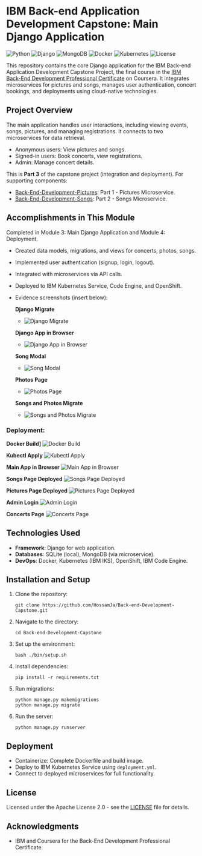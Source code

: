 # IBM Back-end Application Development Capstone: Main Django Application

![Python](https://img.shields.io/badge/Python-3.8%2B-blue?logo=python)
![Django](https://img.shields.io/badge/Django-4.0%2B-green?logo=django)
![MongoDB](https://img.shields.io/badge/MongoDB-5.0%2B-green?logo=mongodb)
![Docker](https://img.shields.io/badge/Docker-20.10%2B-blue?logo=docker)
![Kubernetes](https://img.shields.io/badge/Kubernetes-1.20%2B-blue?logo=kubernetes)
![License](https://img.shields.io/badge/License-Apache%202.0-orange)

This repository contains the core Django application for the IBM Back-end Application Development Capstone Project, the final course in the [IBM Back-End Development Professional Certificate](https://www.coursera.org/professional-certificates/ibm-backend-development) on Coursera. It integrates microservices for pictures and songs, manages user authentication, concert bookings, and deployments using cloud-native technologies.

## Project Overview

The main application handles user interactions, including viewing events, songs, pictures, and managing registrations. It connects to two microservices for data retrieval.
- Anonymous users: View pictures and songs.
- Signed-in users: Book concerts, view registrations.
- Admin: Manage concert details.

This is **Part 3** of the capstone project (integration and deployment). For supporting components:
- [Back-End-Development-Pictures](https://github.com/HossamJa/Back-End-Development-Pictures): Part 1 - Pictures Microservice.
- [Back-End-Development-Songs](https://github.com/HossamJa/Back-End-Development-Songs): Part 2 - Songs Microservice.

## Accomplishments in This Module

Completed in Module 3: Main Django Application and Module 4: Deployment.
- Created data models, migrations, and views for concerts, photos, songs.
- Implemented user authentication (signup, login, logout).
- Integrated with microservices via API calls.
- Deployed to IBM Kubernetes Service, Code Engine, and OpenShift.
- Evidence screenshots (insert below):

  **Django Migrate**
  - ![Django Migrate](screenshots/django-migrate.PNG)

  **Django App in Browser**
  - ![Django App in Browser](screenshots/django-app-browser.PNG)

  **Song Modal**
  - ![Song Modal](screenshots/django-song-modal.PNG)

  **Photos Page**
  - ![Photos Page](screenshots/django-photos.PNG)

  **Songs and Photos Migrate**
  - ![Songs and Photos Migrate](screenshots/django-songs-photos-migrate.PNG)
  
### Deployment:

   **Docker Build]**
  ![Docker Build](screenshots/deploy-getdjango-1.PNG)

  **Kubectl Apply**
  ![Kubectl Apply](screenshots/deploy-getdjango-3.PNG)

  **Main App in Browser**
  ![Main App in Browser](screenshots/deploy-getdjango-4.PNG)

  **Songs Page Deployed**
  ![Songs Page Deployed](screenshots/deploy-getdjango-5.PNG)

  **Pictures Page Deployed**
  ![Pictures Page Deployed](screenshots/deploy-getdjango-6.PNG)

  **Admin Login**
  ![Admin Login](screenshots/deploy-getdjango-7.PNG)

  **Concerts Page**
  ![Concerts Page](screenshots/deploy-getdjango-8.PNG)

## Technologies Used

- **Framework**: Django for web application.
- **Databases**: SQLite (local), MongoDB (via microservice).
- **DevOps**: Docker, Kubernetes (IBM IKS), OpenShift, IBM Code Engine.

## Installation and Setup

1. Clone the repository:
   ```
   git clone https://github.com/HossamJa/Back-end-Development-Capstone.git
   ```
2. Navigate to the directory:
   ```
   cd Back-end-Development-Capstone
   ```
3. Set up the environment:
   ```
   bash ./bin/setup.sh
   ```
4. Install dependencies:
   ```
   pip install -r requirements.txt
   ```
5. Run migrations:
   ```
   python manage.py makemigrations
   python manage.py migrate
   ```
6. Run the server:
   ```
   python manage.py runserver
   ```

## Deployment

- Containerize: Complete Dockerfile and build image.
- Deploy to IBM Kubernetes Service using `deployment.yml`.
- Connect to deployed microservices for full functionality.

## License

Licensed under the Apache License 2.0 - see the [LICENSE](LICENSE) file for details.

## Acknowledgments

- IBM and Coursera for the Back-End Development Professional Certificate.

